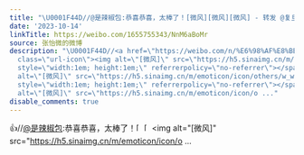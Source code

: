```yaml
---
title: "\U0001F44D//@是辣椒包:恭喜恭喜，太棒了！[微风][微风][微风] - 转发 @复旦创意写作:&ensp;我们21级MFA张佳敏同学近期的发表：小说《雾中跳舞的影子》刊于《作品》202..."
date: '2023-10-14'
linkTitle: https://weibo.com/1655755343/NnM6aBoMr
source: 张怡微的微博
description: "\U0001F44D//<a href=\"https://weibo.com/n/%E6%98%AF%E8%BE%A3%E6%A4%92%E5%8C%85\">@是辣椒包</a>:恭喜恭喜，太棒了！<span
  class=\"url-icon\"><img alt=\"[微风]\" src=\"https://h5.sinaimg.cn/m/emoticon/icon/others/w_weifeng-6dce9bef03.png\"
  style=\"width:1em; height:1em;\" referrerpolicy=\"no-referrer\"></span><span class=\"url-icon\"><img
  alt=\"[微风]\" src=\"https://h5.sinaimg.cn/m/emoticon/icon/others/w_weifeng-6dce9bef03.png\"
  style=\"width:1em; height:1em;\" referrerpolicy=\"no-referrer\"></span><span class=\"url-icon\"><img
  alt=\"[微风]\" src=\"https://h5.sinaimg.cn/m/emoticon/icon/o ..."
disable_comments: true
---
```

👍//<a href="https://weibo.com/n/%E6%98%AF%E8%BE%A3%E6%A4%92%E5%8C%85">@是辣椒包</a>:恭喜恭喜，太棒了！<span class="url-icon"><img alt="[微风]" src="https://h5.sinaimg.cn/m/emoticon/icon/others/w_weifeng-6dce9bef03.png" style="width:1em; height:1em;" referrerpolicy="no-referrer"></span><span class="url-icon"><img alt="[微风]" src="https://h5.sinaimg.cn/m/emoticon/icon/others/w_weifeng-6dce9bef03.png" style="width:1em; height:1em;" referrerpolicy="no-referrer"></span><span class="url-icon"><img alt="[微风]" src="https://h5.sinaimg.cn/m/emoticon/icon/o ...